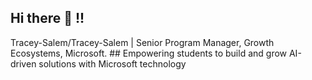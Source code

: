## Hi there 👋 !!
Tracey-Salem/Tracey-Salem | Senior Program Manager, Growth Ecosystems, Microsoft. ##
Empowering students to build and grow AI-driven solutions with Microsoft technology
